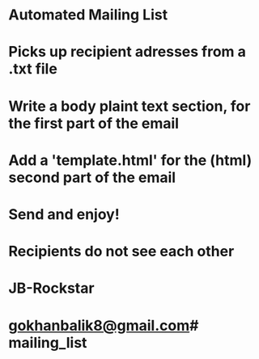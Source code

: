 # Automated Mailing List
#
# Picks up recipient adresses from a .txt file
#
# Write a body plaint text section, for the first part of the email
#
# Add a 'template.html' for the (html) second part of the email
#
# Send and enjoy!
#
# Recipients do not see each other
#
# JB-Rockstar
#
# gokhanbalik8@gmail.com#   m a i l i n g _ l i s t  
 